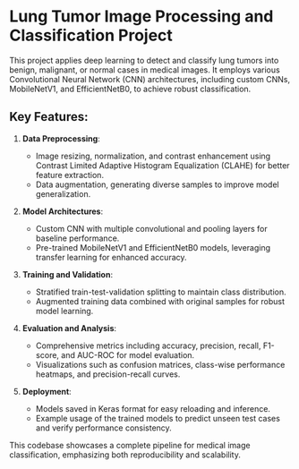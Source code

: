 # Lung Tumor Image Processing and Classification Project

This project applies deep learning to detect and classify lung tumors into benign, malignant, or normal cases in medical images. It employs various Convolutional Neural Network (CNN) architectures, including custom CNNs, MobileNetV1, and EfficientNetB0, to achieve robust classification.

## Key Features:

1. **Data Preprocessing**:
   - Image resizing, normalization, and contrast enhancement using Contrast Limited Adaptive Histogram Equalization (CLAHE) for better feature extraction.
   - Data augmentation, generating diverse samples to improve model generalization.

2. **Model Architectures**:
   - Custom CNN with multiple convolutional and pooling layers for baseline performance.
   - Pre-trained MobileNetV1 and EfficientNetB0 models, leveraging transfer learning for enhanced accuracy.

3. **Training and Validation**:
   - Stratified train-test-validation splitting to maintain class distribution.
   - Augmented training data combined with original samples for robust model learning.

4. **Evaluation and Analysis**:
   - Comprehensive metrics including accuracy, precision, recall, F1-score, and AUC-ROC for model evaluation.
   - Visualizations such as confusion matrices, class-wise performance heatmaps, and precision-recall curves.

5. **Deployment**:
   - Models saved in Keras format for easy reloading and inference.
   - Example usage of the trained models to predict unseen test cases and verify performance consistency.

This codebase showcases a complete pipeline for medical image classification, emphasizing both reproducibility and scalability.
